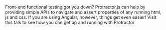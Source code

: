 Front-end functional testing got you down? Protractor.js can help by providing simple APIs to navigate and assert properties of any running html, js and css. If you are using Angular, however, things get even easier! Visit this talk to see how you can get up and running with Protractor
